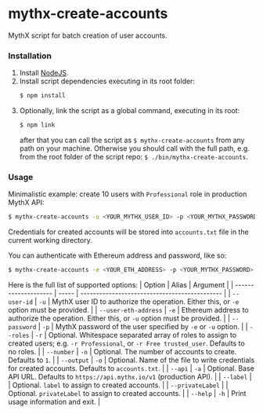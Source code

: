 # mythx-create-accounts

MythX script for batch creation of user accounts.

### Installation
1.  Install [NodeJS](https://nodejs.org/en/).
2.  Install script dependencies executing in its root folder:
    ```bash
    $ npm install
    ```
3.  Optionally, link the script as a global command, executing in its root:
    ```bash
    $ npm link
    ```
    after that you can call the script as `$ mythx-create-accounts` from any
    path on your machine. Otherwise you should call with the full path, e.g.
    from the root folder of the script repo: `$ ./bin/mythx-create-accounts`.

### Usage
Minimalistic example: create 10 users with `Professional` role in
production MythX API:
```bash
$ mythx-create-accounts -u <YOUR_MYTHX_USER_ID> -p <YOUR_MYTHX_PASSWORD> -r Professional -n 10
```
Credentials for created accounts will be stored into `accounts.txt` file
in the current working directory.

You can authenticate with Ethereum address and password, like so:
```bash
$ mythx-create-accounts -e <YOUR_ETH_ADDRESS> -p <YOUR_MYTHX_PASSWORD> -r Professional -n 10
```

Here is the full list of supported options:
| Option               | Alias | Argument                                      |
| -------------------- | ----- | --------------------------------------------- |
| `--user-id`          | `-u`  | MythX user ID to authorize the operation. Either this, or `-e` option must be provided. |
| `--user-eth-address` | `-e`  | Ethereum address to authorize the operation. Either this, or `-u` option must be provided. |
| `--password`         | `-p`  | MythX password of the user specified by `-e` or `-u` option. |
| `--roles`            | `-r`  | Optional. Whitespace separated array of roles to assign to created users; e.g. `-r Professional`, or `-r Free trusted_user`. Defaults to no roles. |
| `--number`           | `-n`  | Optional. The number of accounts to create. Defaults to `1`. |
| `--output`           | `-o`  | Optional. Name of the file to write credentials for created accounts. Defaults to `accounts.txt`. |
| `--api`              | `-a`  | Optional. Base API URL. Defaults to `https://api.mythx.io/v1` (production API). |
| `--label`            |       | Optional. `label` to assign to created accounts. |
| `--privateLabel`     |       | Optional. `privateLabel` to assign to created accounts. |
| `--help`             | `-h`  | Print usage information and exit. |     